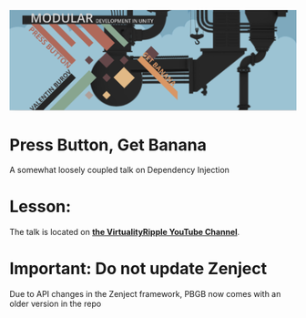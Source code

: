 ![](External/ReadMeImages/pbgb.png)

# Press Button, Get Banana
A somewhat loosely coupled talk on Dependency Injection


# Lesson:
The talk is located on [**the VirtualityRipple YouTube Channel**](https://www.youtube.com/playlist?list=PLGKDmLYR31_jdHwaik46p2K5GMTUhv5GA).

# Important: Do not update Zenject
Due to API changes in the Zenject framework, PBGB now comes with an older version in the repo
